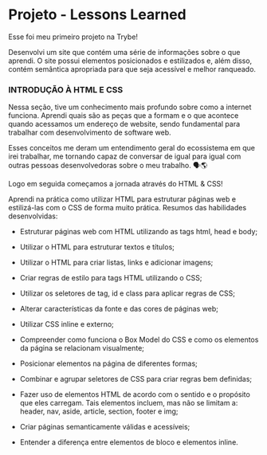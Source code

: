 # Projeto - Lessons Learned 

Esse foi meu primeiro projeto na Trybe!

Desenvolvi um site que contém uma série de informações sobre o que aprendi. O site possui elementos posicionados e estilizados e, além disso, contém semântica apropriada para que seja acessível e melhor ranqueado.

### INTRODUÇÃO À HTML E CSS

Nessa seção, tive um conhecimento mais profundo sobre como a internet funciona. Aprendi quais são as peças que a formam e o que acontece quando acessamos um endereço de website, sendo fundamental para trabalhar com desenvolvimento de software web.


Esses conceitos me deram um entendimento geral do ecossistema em que irei trabalhar, me tornando capaz de conversar de igual para igual com outras pessoas desenvolvedoras sobre o meu trabalho. 🗣🌎

Logo em seguida começamos a jornada através do HTML & CSS! 

Aprendi na prática como utilizar HTML para estruturar páginas web e estilizá-las com o CSS de forma muito prática. 
Resumos das habilidades desenvolvidas:

- Estruturar páginas web com HTML utilizando as tags html, head e body;

- Utilizar o HTML para estruturar textos e títulos;

- Utilizar o HTML para criar listas, links e adicionar imagens;

- Criar regras de estilo para tags HTML utilizando o CSS;

- Utilizar os seletores de tag, id e class para aplicar regras de CSS;

- Alterar características da fonte e das cores de páginas web;

- Utilizar CSS inline e externo;

- Compreender como funciona o Box Model do CSS e como os elementos da página se relacionam visualmente;

- Posicionar elementos na página de diferentes formas;

- Combinar e agrupar seletores de CSS para criar regras bem definidas;

- Fazer uso de elementos HTML de acordo com o sentido e o propósito que eles carregam. Tais elementos incluem, mas não se limitam a: header, nav, aside, article, section, footer e img;

- Criar páginas semanticamente válidas e acessíveis;

- Entender a diferença entre elementos de bloco e elementos inline.



